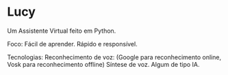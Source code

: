 # Lucy
 Um Assistente Virtual feito em Python.

Foco:
    Fácil de aprender.
    Rápido e responsível.

Tecnologias:
    Reconhecimento de voz: (Google para reconhecimento online, Vosk para reconhecimento offline)
    Síntese de voz.
    Algum de tipo IA.